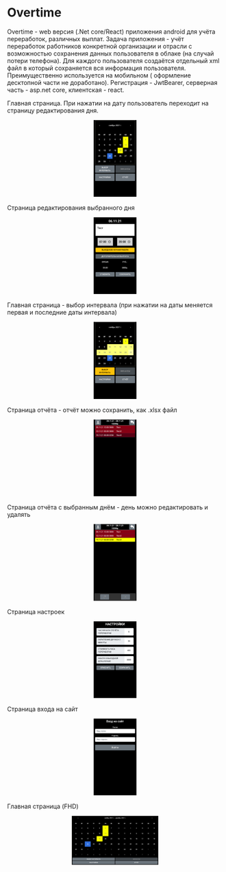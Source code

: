 # Overtime
Overtime - web версия (.Net core/React) приложения android для учёта переработок, различных выплат. 
Задача приложения - учёт переработок работников конкретной организации и отрасли с возможностью сохранения данных пользователя в облаке (на случай потери телефона). Для каждого пользователя создаётся отдельный xml файл в который сохраняется вся информация пользователя. Преимущественно используется на мобильном ( оформление десктопной части не доработано). Регистрация - JwtBearer, серверная часть - asp.net core, клиентская - react.

Главная страница. При нажатии на дату пользователь переходит на страницу редактирования дня.
<p align="center">
<img width="20%" src="images/MainPage(SamsungA5).png"/>
</p>

Страница редактирования выбранного дня 
<p align="center">
<img width="20%" src="images/EditDayPage(SamsungA5).png"/>
</p>

Главная страница - выбор интервала (при нажатии на даты меняется первая и последние даты интервала)
<p align="center">
<img width="20%" src="images/MainPageRangeSelection(SamsungA5).png"/>
</p>

Страница отчёта - отчёт можно сохранить, как .xlsx файл
<p align="center">
<img width="20%" src="images/ReportPageUnselected(SamsungA5).png"/>
</p>

Страница отчёта с выбранным днём - день можно редактировать и удалять
<p align="center">
<img width="20%" src="images/ReportPage(SamsungA5).png"/>
</p>

Страница настроек
<p align="center">
<img width="20%" src="images/SettingsPage(SamsungA5).png"/>
</p>

Страница входа на сайт
<p align="center">
<img width="20%" src="images/LoginPage(SamsungA5).png"/>
</p>

Главная страница (FHD)
<p align="center">
<img width="40%" src="images/MainPage(FHD).png"/>
</p>
